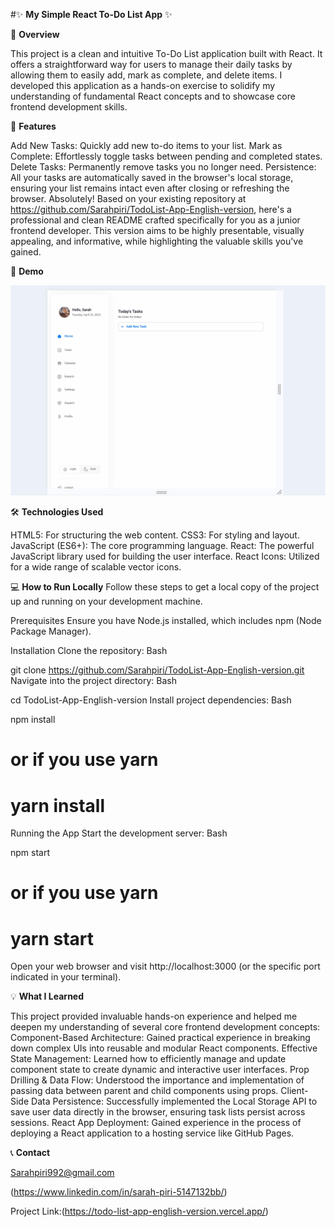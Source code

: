 #✨ **My Simple React To-Do List App** ✨


📝 **Overview**

This project is a clean and intuitive To-Do List application built with React. It offers a straightforward way for users to manage their daily tasks by allowing them to easily add, mark as complete, and delete items.
I developed this application as a hands-on exercise to solidify my understanding of fundamental React concepts and to showcase core frontend development skills.

🚀 **Features**

Add New Tasks: Quickly add new to-do items to your list.
Mark as Complete: Effortlessly toggle tasks between pending and completed states.
Delete Tasks: Permanently remove tasks you no longer need.
Persistence: All your tasks are automatically saved in the browser's local storage, ensuring your list remains intact even after closing or refreshing the browser.
Absolutely! Based on your existing repository at https://github.com/Sarahpiri/TodoList-App-English-version, here's a professional and clean README crafted specifically for you as a junior frontend developer. This version aims to be highly presentable, visually appealing, and informative, while highlighting the valuable skills you've gained.

📸 **Demo**


![A brief look at the performance of the project (e.g., Interactive demo of the To-Do List app in action)](assets/demo.gif)


🛠️ **Technologies Used**

HTML5: For structuring the web content.
CSS3: For styling and layout.
JavaScript (ES6+): The core programming language.
React: The powerful JavaScript library used for building the user interface.
React Icons: Utilized for a wide range of scalable vector icons.

💻 **How to Run Locally**
Follow these steps to get a local copy of the project up and running on your development machine.

Prerequisites
Ensure you have Node.js installed, which includes npm (Node Package Manager).

Installation
Clone the repository:
Bash

git clone https://github.com/Sarahpiri/TodoList-App-English-version.git
Navigate into the project directory:
Bash

cd TodoList-App-English-version
Install project dependencies:
Bash

npm install
# or if you use yarn
# yarn install
Running the App
Start the development server:
Bash

npm start
# or if you use yarn
# yarn start
Open your web browser and visit http://localhost:3000 (or the specific port indicated in your terminal).

💡 **What I Learned**

This project provided invaluable hands-on experience and helped me deepen my understanding of several core frontend development concepts:
Component-Based Architecture: Gained practical experience in breaking down complex UIs into reusable and modular React components.
Effective State Management: Learned how to efficiently manage and update component state to create dynamic and interactive user interfaces.
Prop Drilling & Data Flow: Understood the importance and implementation of passing data between parent and child components using props.
Client-Side Data Persistence: Successfully implemented the Local Storage API to save user data directly in the browser, ensuring task lists persist across sessions.
React App Deployment: Gained experience in the process of deploying a React application to a hosting service like GitHub Pages.

📞 **Contact**

Sarahpiri992@gmail.com 

(https://www.linkedin.com/in/sarah-piri-5147132bb/)

Project Link:(https://todo-list-app-english-version.vercel.app/)
